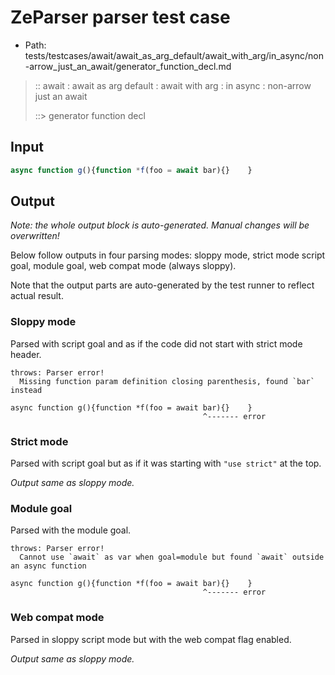 # ZeParser parser test case

- Path: tests/testcases/await/await_as_arg_default/await_with_arg/in_async/non-arrow_just_an_await/generator_function_decl.md

> :: await : await as arg default : await with arg : in async : non-arrow just an await
>
> ::> generator function decl

## Input

`````js
async function g(){function *f(foo = await bar){}    }
`````

## Output

_Note: the whole output block is auto-generated. Manual changes will be overwritten!_

Below follow outputs in four parsing modes: sloppy mode, strict mode script goal, module goal, web compat mode (always sloppy).

Note that the output parts are auto-generated by the test runner to reflect actual result.

### Sloppy mode

Parsed with script goal and as if the code did not start with strict mode header.

`````
throws: Parser error!
  Missing function param definition closing parenthesis, found `bar` instead

async function g(){function *f(foo = await bar){}    }
                                           ^------- error
`````

### Strict mode

Parsed with script goal but as if it was starting with `"use strict"` at the top.

_Output same as sloppy mode._

### Module goal

Parsed with the module goal.

`````
throws: Parser error!
  Cannot use `await` as var when goal=module but found `await` outside an async function

async function g(){function *f(foo = await bar){}    }
                                           ^------- error
`````


### Web compat mode

Parsed in sloppy script mode but with the web compat flag enabled.

_Output same as sloppy mode._
